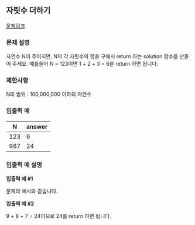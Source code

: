 ## 자릿수 더하기
[문제링크](https://school.programmers.co.kr/learn/courses/30/lessons/12931?language=java)

### 문제 설명
자연수 N이 주어지면, N의 각 자릿수의 합을 구해서 return 하는 solution 함수를 만들어 주세요.
예를들어 N = 123이면 1 + 2 + 3 = 6을 return 하면 됩니다.

### 제한사항
N의 범위 : 100,000,000 이하의 자연수

### 입출력 예
|N	|answer|
|-|-|
|123	|6|
|987	|24|

### 입출력 예 설명
**입출력 예 #1**

문제의 예시와 같습니다.

**입출력 예 #2**

9 + 8 + 7 = 24이므로 24를 return 하면 됩니다.
